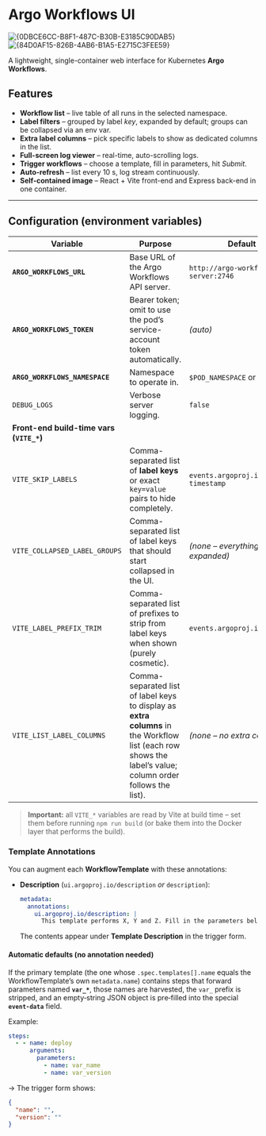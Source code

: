 # Argo Workflows UI

![{0DBCE6CC-B8F1-487C-B30B-E3185C90DAB5}](https://github.com/user-attachments/assets/59f169c0-d842-425c-9dbe-d03eeb9762f5)
![{84D0AF15-826B-4AB6-B1A5-E2715C3FEE59}](https://github.com/user-attachments/assets/e3bc264e-c289-4e69-9f64-594408cea84f)

A lightweight, single-container web interface for Kubernetes **Argo Workflows**.

## Features
- **Workflow list** – live table of all runs in the selected namespace.  
- **Label filters** – grouped by label *key*, expanded by default; groups can be collapsed via an env var.  
- **Extra label columns** – pick specific labels to show as dedicated columns in the list.  
- **Full-screen log viewer** – real-time, auto-scrolling logs.  
- **Trigger workflows** – choose a template, fill in parameters, hit *Submit*.  
- **Auto-refresh** – list every 10 s, log stream continuously.  
- **Self-contained image** – React + Vite front-end and Express back-end in one container.

---

## Configuration (environment variables)

| Variable                      | Purpose                                                  | Default                                               |
|-------------------------------|----------------------------------------------------------|-------------------------------------------------------|
| **`ARGO_WORKFLOWS_URL`**      | Base URL of the Argo Workflows API server.               | `http://argo-workflows-server:2746`                   |
| **`ARGO_WORKFLOWS_TOKEN`**    | Bearer token; omit to use the pod’s service-account token automatically. | *(auto)* |
| **`ARGO_WORKFLOWS_NAMESPACE`**| Namespace to operate in.                                 | `$POD_NAMESPACE` or `default`                         |
| `DEBUG_LOGS`                  | Verbose server logging.                                  | `false`                                               |
| **Front-end build-time vars (`VITE_*`)** |                                                  |                                                       |
| `VITE_SKIP_LABELS`            | Comma-separated list of **label keys** or exact `key=value` pairs to hide completely. | `events.argoproj.io/action-timestamp` |
| `VITE_COLLAPSED_LABEL_GROUPS` | Comma-separated list of label keys that should start collapsed in the UI. | *(none – everything expanded)* |
| `VITE_LABEL_PREFIX_TRIM`      | Comma-separated list of prefixes to strip from label keys when shown (purely cosmetic). | `events.argoproj.io/` |
| `VITE_LIST_LABEL_COLUMNS`     | Comma-separated list of label keys to display as **extra columns** in the Workflow list (each row shows the label’s value; column order follows the list). | *(none – no extra columns)* |

> **Important:** all `VITE_*` variables are read by Vite at build time – set them before running `npm run build` (or bake them into the Docker layer that performs the build).

### Template Annotations

You can augment each **WorkflowTemplate** with these annotations:

- **Description** (`ui.argoproj.io/description` *or* `description`):

    ```yaml
    metadata:
      annotations:
        ui.argoproj.io/description: |
          This template performs X, Y and Z. Fill in the parameters below to customise.
    ```

    The contents appear under **Template Description** in the trigger form.

#### Automatic defaults (no annotation needed)

If the primary template (the one whose `.spec.templates[].name` equals the WorkflowTemplate’s own `metadata.name`) contains steps that forward parameters named **`var_*`**, those names are harvested, the `var_` prefix is stripped, and an empty‑string JSON object is pre‑filled into the special **`event-data`** field.  

Example:

```yaml
steps:
  - - name: deploy
      arguments:
        parameters:
          - name: var_name
          - name: var_version
```

→ The trigger form shows:

```json
{
  "name": "",
  "version": ""
}
```

